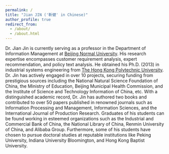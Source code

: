 ```yaml
---
permalink: /
title: "Jian JIN ('靳健' in Chinese)"
author_profile: true
redirect_from: 
  - /about/
  - /about.html
---
```

Dr. Jian Jin is currently serving as a professor in the Department of Information Management at [Beijing Normal University](http://www.sg.bnu.edu.cn). His research expertise encompasses customer requirement analysis, expert recommendation, and policy text analysis. He obtained his Ph.D. (2013) in industrial systems engineering from [The Hong Kong Polytechnic University](http://www.polyu.edu.hk/ise/). Dr. Jin has actively engaged in over 10 projects, securing funding from prestigious sources including the National Natural Science Foundation of China, the Ministry of Education, Beijing Municipal Health Commission, and the Institute of Science and Technology Information of China, etc. With a distinguished academic record, Dr. Jin has authored two books and contributed to over 50 papers published in renowned journals such as Information Processing and Management, Information Sciences, and the International Journal of Production Research. Graduates of his students can be found working in esteemed organizations such as the Industrial and Commercial Bank of China, the National Library of China, Renmin University of China, and Alibaba Group. Furthermore, some of his students have chosen to pursue doctoral studies at reputable institutions like Peking University, Indiana University Bloomington, and Hong Kong Baptist University. <!-- You can find my CV [here](../assets/CV.pdf)-->

<!-- [Email](mailto: jinjian.jay@bnu.edu.cn) -->
